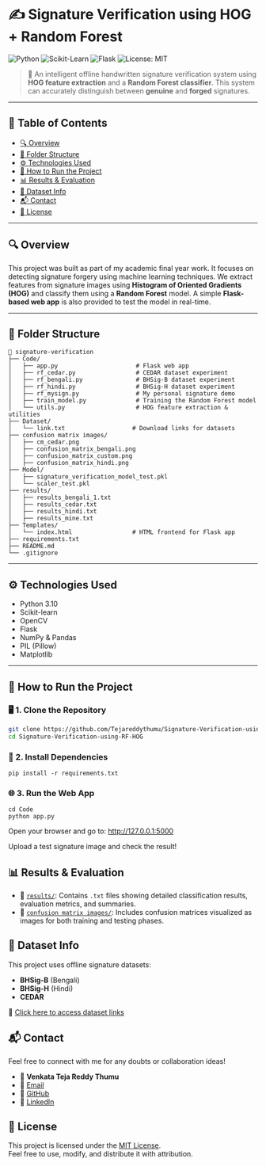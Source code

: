 # ✍️ Signature Verification using HOG + Random Forest

![Python](https://img.shields.io/badge/Python-3.12-blue?style=flat-square&logo=python)
![Scikit-Learn](https://img.shields.io/badge/Scikit--Learn-Model-orange?style=flat-square&logo=scikit-learn)
![Flask](https://img.shields.io/badge/Flask-WebApp-lightblue?style=flat-square&logo=flask)
![License: MIT](https://img.shields.io/badge/License-MIT-green.svg)

> 🧠 An intelligent offline handwritten signature verification system using **HOG feature extraction** and a **Random Forest classifier**. This system can accurately distinguish between **genuine** and **forged** signatures.

---

## 📌 Table of Contents
- [🔍 Overview](#-overview)
- [📁 Folder Structure](#-folder-structure)
- [⚙️ Technologies Used](#️-technologies-used)
- [🚀 How to Run the Project](#-how-to-run-the-project)
- [📊 Results & Evaluation](#-results--evaluation)
- [📂 Dataset Info](#-dataset-info)
- [📬 Contact](#-contact)
- [📄 License](#-license)

---

## 🔍 Overview

This project was built as part of my academic final year work. It focuses on detecting signature forgery using machine learning techniques. We extract features from signature images using **Histogram of Oriented Gradients (HOG)** and classify them using a **Random Forest** model. A simple **Flask-based web app** is also provided to test the model in real-time.

---

## 📁 Folder Structure
```
📁 signature-verification
├── Code/
│   ├── app.py                      # Flask web app
│   ├── rf_cedar.py                 # CEDAR dataset experiment
│   ├── rf_bengali.py               # BHSig-B dataset experiment
│   ├── rf_hindi.py                 # BHSig-H dataset experiment
│   ├── rf_mysign.py                # My personal signature demo
│   ├── train_model.py              # Training the Random Forest model
│   └── utils.py                    # HOG feature extraction & utilities
├── Dataset/
│   └── link.txt                   # Download links for datasets
├── confusion matrix images/
│   ├── cm_cedar.png       
│   ├── confusion_matrix_bengali.png
│   ├── confusion_matrix_custom.png               
│   ├── confusion_matrix_hindi.png                
├── Model/
│   ├── signature_verification_model_test.pkl
│   └── scaler_test.pkl
├── results/
│   ├── results_bengali_1.txt       
│   ├── results_cedar.txt
│   ├── results_hindi.txt               
│   ├── results_mine.txt                 
├── Templates/
│   └── index.html                 # HTML frontend for Flask app
├── requirements.txt
├── README.md
└── .gitignore
```

---

## ⚙️ Technologies Used

- Python 3.10
- Scikit-learn
- OpenCV
- Flask
- NumPy & Pandas
- PIL (Pillow)
- Matplotlib

---

## 🚀 How to Run the Project

### 🖥️ 1. Clone the Repository
```bash
git clone https://github.com/Tejareddythumu/Signature-Verification-using-RF-HOG.git
cd Signature-Verification-using-RF-HOG
```
### 🧱 2. Install Dependencies
```
pip install -r requirements.txt
```
### 🌐 3. Run the Web App
```
cd Code
python app.py
```
Open your browser and go to:
http://127.0.0.1:5000

Upload a test signature image and check the result!

## 📊 Results & Evaluation

- 📁 [`results/`](./results): Contains `.txt` files showing detailed classification results, evaluation metrics, and summaries.
- 📁 [`confusion matrix images/`](./confusion%20matrix%20images): Includes confusion matrices visualized as images for both training and testing phases.
## 📂 Dataset Info
This project uses offline signature datasets:

- **BHSig-B** (Bengali)  
- **BHSig-H** (Hindi)  
- **CEDAR**

🔗 [Click here to access dataset links](./Dataset/LINK.txt)

## 📬 Contact

Feel free to connect with me for any doubts or collaboration ideas!

- 👤 **Venkata Teja Reddy Thumu**  
- 📧 [Email](mailto:tejareddythumu18@gmail.com)  
- 🔗 [GitHub](https://github.com/Tejareddythumu)  
- 🔗 [LinkedIn](https://www.linkedin.com/in/teja-reddy-thumu-211416293/)

## 📄 License

This project is licensed under the [MIT License](./LICENSE).  
Feel free to use, modify, and distribute it with attribution.
